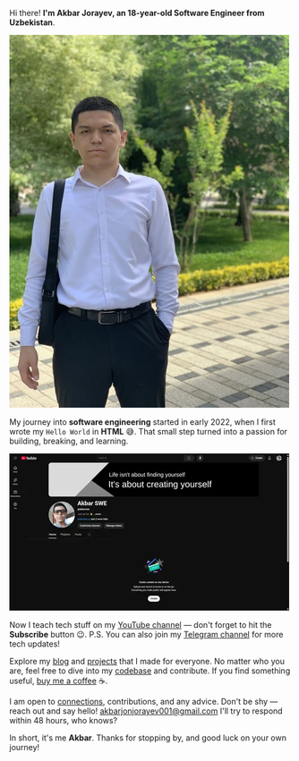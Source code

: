 Hi there! **I'm Akbar Jorayev, an 18-year-old Software Engineer from Uzbekistan**.

![It's me](https://raw.githubusercontent.com/akbarjorayev/blogs/refs/heads/main/about-me/assets/akbar-jorayev.webp?w=500&h=667)

My journey into **software engineering** started in early 2022, when I first wrote my `Hello World` in **HTML** 😅. That small step turned into a passion for building, breaking, and learning.

![Akbar's YouTube](https://raw.githubusercontent.com/akbarjorayev/blogs/refs/heads/main/about-me/assets/akbar's-youtube.webp?w=500&h=281)

Now I teach tech stuff on my [YouTube channel](https://youtube.com/@akbarswe) — don't forget to hit the **Subscribe** button 😉. P.S. You can also join my [Telegram channel](https://t.me/akbarswe) for more tech updates!

Explore my [blog](/blog) and [projects](/projects) that I made for everyone. No matter who you are, feel free to dive into my [codebase](https://github.com/akbarjorayev) and contribute. If you find something useful, [buy me a coffee](https://buymeacoffee.com/akbarjorayev) ☕.

I am open to [connections](https://www.linkedin.com/in/akbarjorayev), contributions, and any advice. Don't be shy — reach out and say hello! [akbarjonjorayev001@gmail.com](mailto:akbarjonjorayev001@gmail.com) I'll try to respond within 48 hours, who knows?

In short, it's me **Akbar**. Thanks for stopping by, and good luck on your own journey!
